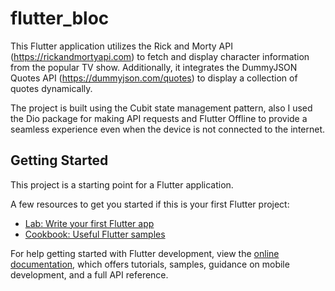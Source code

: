 # flutter_bloc

This Flutter application utilizes the Rick and Morty API (https://rickandmortyapi.com) to fetch and display character information from the popular TV show. Additionally, it integrates the DummyJSON Quotes API (https://dummyjson.com/quotes) to display a collection of quotes dynamically.

The project is built using the Cubit state management pattern, also I used the Dio package for making API requests and Flutter Offline to provide a seamless experience even when the device is not connected to the internet.

## Getting Started

This project is a starting point for a Flutter application.

A few resources to get you started if this is your first Flutter project:

- [Lab: Write your first Flutter app](https://docs.flutter.dev/get-started/codelab)
- [Cookbook: Useful Flutter samples](https://docs.flutter.dev/cookbook)

For help getting started with Flutter development, view the
[online documentation](https://docs.flutter.dev/), which offers tutorials,
samples, guidance on mobile development, and a full API reference.
